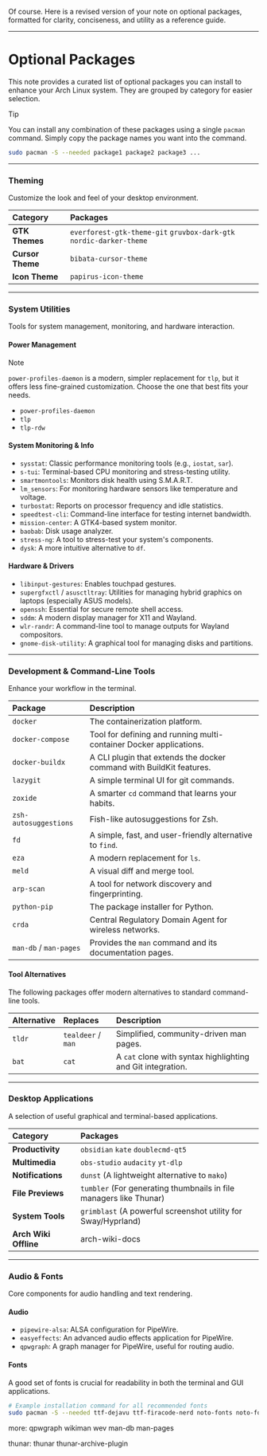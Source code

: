 Of course. Here is a revised version of your note on optional packages, formatted for clarity, conciseness, and utility as a reference guide.

***

# Optional Packages

This note provides a curated list of optional packages you can install to enhance your Arch Linux system. They are grouped by category for easier selection.

> [!TIP]
> You can install any combination of these packages using a single `pacman` command. Simply copy the package names you want into the command.
>
> ```bash
> sudo pacman -S --needed package1 package2 package3 ...
> ```

---

### Theming

Customize the look and feel of your desktop environment.

| Category | Packages |
| :--- | :--- |
| **GTK Themes** | `everforest-gtk-theme-git` `gruvbox-dark-gtk` `nordic-darker-theme` |
| **Cursor Theme** | `bibata-cursor-theme` |
| **Icon Theme** | `papirus-icon-theme` |

---

### System Utilities

Tools for system management, monitoring, and hardware interaction.

#### Power Management

> [!NOTE]
> `power-profiles-daemon` is a modern, simpler replacement for `tlp`, but it offers less fine-grained customization. Choose the one that best fits your needs.

*   `power-profiles-daemon`
*   `tlp`
*   `tlp-rdw`

#### System Monitoring & Info

*   `sysstat`: Classic performance monitoring tools (e.g., `iostat`, `sar`).
*   `s-tui`: Terminal-based CPU monitoring and stress-testing utility.
*   `smartmontools`: Monitors disk health using S.M.A.R.T.
*   `lm_sensors`: For monitoring hardware sensors like temperature and voltage.
*   `turbostat`: Reports on processor frequency and idle statistics.
*   `speedtest-cli`: Command-line interface for testing internet bandwidth.
*   `mission-center`: A GTK4-based system monitor.
*   `baobab`: Disk usage analyzer.
*   `stress-ng`: A tool to stress-test your system's components.
*   `dysk`: A more intuitive alternative to `df`.

#### Hardware & Drivers

*   `libinput-gestures`: Enables touchpad gestures.
*   `supergfxctl` / `asusctltray`: Utilities for managing hybrid graphics on laptops (especially ASUS models).
*   `openssh`: Essential for secure remote shell access.
*   `sddm`: A modern display manager for X11 and Wayland.
*   `wlr-randr`: A command-line tool to manage outputs for Wayland compositors.
*   `gnome-disk-utility`: A graphical tool for managing disks and partitions.

---

### Development & Command-Line Tools

Enhance your workflow in the terminal.

| Package | Description |
| :--- | :--- |
| `docker` | The containerization platform. |
| `docker-compose` | Tool for defining and running multi-container Docker applications. |
| `docker-buildx` | A CLI plugin that extends the docker command with BuildKit features. |
| `lazygit` | A simple terminal UI for git commands. |
| `zoxide` | A smarter `cd` command that learns your habits. |
| `zsh-autosuggestions` | Fish-like autosuggestions for Zsh. |
| `fd` | A simple, fast, and user-friendly alternative to `find`. |
| `eza` | A modern replacement for `ls`. |
| `meld` | A visual diff and merge tool. |
| `arp-scan` | A tool for network discovery and fingerprinting. |
| `python-pip` | The package installer for Python. |
| `crda` | Central Regulatory Domain Agent for wireless networks. |
| `man-db` / `man-pages` | Provides the `man` command and its documentation pages. |

#### Tool Alternatives

The following packages offer modern alternatives to standard command-line tools.

| Alternative | Replaces | Description |
| :--- | :--- | :--- |
| `tldr` | `tealdeer` / `man` | Simplified, community-driven man pages. |
| `bat` | `cat` | A `cat` clone with syntax highlighting and Git integration. |

---

### Desktop Applications

A selection of useful graphical and terminal-based applications.

| Category              | Packages                                                           |
| :-------------------- | :----------------------------------------------------------------- |
| **Productivity**      | `obsidian` `kate` `doublecmd-qt5`                                  |
| **Multimedia**        | `obs-studio` `audacity` `yt-dlp`                                   |
| **Notifications**     | `dunst` (A lightweight alternative to `mako`)                      |
| **File Previews**     | `tumbler` (For generating thumbnails in file managers like Thunar) |
| **System Tools**      | `grimblast` (A powerful screenshot utility for Sway/Hyprland)      |
| **Arch Wiki Offline** | arch-wiki-docs                                                     |

---

### Audio & Fonts

Core components for audio handling and text rendering.

#### Audio

*   `pipewire-alsa`: ALSA configuration for PipeWire.
*   `easyeffects`: An advanced audio effects application for PipeWire.
*   `qpwgraph`: A graph manager for PipeWire, useful for routing audio.

#### Fonts

A good set of fonts is crucial for readability in both the terminal and GUI applications.

```bash
# Example installation command for all recommended fonts
sudo pacman -S --needed ttf-dejavu ttf-firacode-nerd noto-fonts noto-fonts-emoji ttf-nerd-fonts-symbols
```

more:
qpwgraph wikiman wev man-db man-pages

thunar:
thunar thunar-archive-plugin